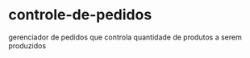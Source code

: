 # controle-de-pedidos
gerenciador de pedidos que controla quantidade de produtos a serem produzidos
